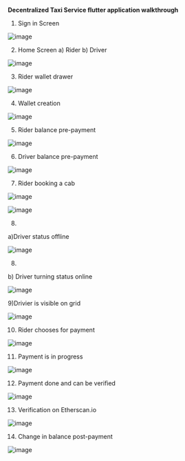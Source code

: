 **Decentralized Taxi Service flutter application walkthrough** 

1) Sign in Screen

![image](https://user-images.githubusercontent.com/69662439/220888522-7c4a456b-2a07-48e1-9507-9bebc7b3617a.png)

2) Home Screen
  a) Rider
  b) Driver

![image](https://user-images.githubusercontent.com/69662439/220888721-dce02396-27c9-45a7-bb69-199c573eec3a.png)

3) Rider wallet drawer

![image](https://user-images.githubusercontent.com/69662439/220890609-c8bb6dc2-cb03-4a33-8f30-f26558ff8e7b.png)

4) Wallet creation

![image](https://user-images.githubusercontent.com/69662439/220888844-510cb751-419b-4494-91c0-47cad31b89a9.png)

5) Rider balance pre-payment

![image](https://user-images.githubusercontent.com/69662439/220888922-1c252394-bf59-4033-a890-ae3b204f948f.png)

6) Driver balance pre-payment

![image](https://user-images.githubusercontent.com/69662439/220889097-39305adf-5d8b-4aaf-84e5-748cd1d105c7.png)

7) Rider booking a cab

![image](https://user-images.githubusercontent.com/69662439/220889214-c588c196-28f9-47cb-ac15-5b53cb26640f.png)

![image](https://user-images.githubusercontent.com/69662439/220889237-c32ed089-6b2e-4c4e-9cfa-6e70e97f0682.png)

8)
  a)Driver status offline

![image](https://user-images.githubusercontent.com/69662439/220889288-62616f74-8260-4edb-8673-a37dba2f0e0e.png)

8)
  b) Driver turning status online
  
![image](https://user-images.githubusercontent.com/69662439/220889335-514752ce-977a-46be-a310-f79827ef1eb6.png)

9)Drivier is visible on grid

![image](https://user-images.githubusercontent.com/69662439/220889484-f888b107-1872-44b7-9a3f-eb9e471b753c.png)

10) Rider chooses for payment

![image](https://user-images.githubusercontent.com/69662439/220889558-d28c6f07-36c9-45bb-b92a-754725d94be0.png)

11) Payment is in progress

![image](https://user-images.githubusercontent.com/69662439/220889808-95535e7d-0139-4633-9756-7271d62a952e.png)

12) Payment done and can be verified

![image](https://user-images.githubusercontent.com/69662439/220889920-1285264f-a2a4-42d2-b5eb-2a177e55cb19.png)

13) Verification on Etherscan.io

![image](https://user-images.githubusercontent.com/69662439/220889996-af1e98e9-7a45-4d10-80f9-37b3fc79c5d4.png)

14) Change in balance post-payment

![image](https://user-images.githubusercontent.com/69662439/220890059-e9932b21-f158-43a0-b75f-4eccc2970156.png)




